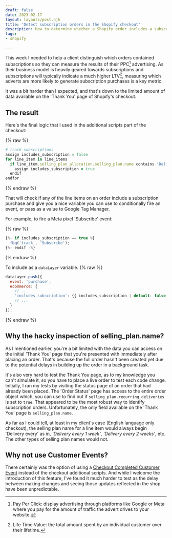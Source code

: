 ```yaml
---
draft: false
date: 2023-02-17
layout: layouts/post.njk
title: 'Detect subscription orders in the Shopify checkout'
description: How to determine whether a Shopify order includes a subscription.
tags:
- shopify

---
```

This week I needed to help a client distinguish which orders contained subscriptions so they can measure the results of their PPC[^1] advertising. As their business model is heavily geared towards subscriptions and subscriptions will typically indicate a much higher LTV[^2], measuring which adverts are more likely to generate subscription purchases is a key metric.

It was a bit harder than I expected, and that's down to the limited amount of data available on the 'Thank You' page of Shopify's checkout.

## The result

Here's the final logic that I used in the additional scripts part of the checkout:

{% raw %}
```ruby
# track subscriptions
assign includes_subscription = false
for line_item in line_items
  if line_item.selling_plan_allocation.selling_plan.name contains 'Delivery every'
    assign includes_subscription = true
  endif
endfor
```
{% endraw %}

That will check if any of the line items on an order include a subscription purchase and give you a nice variable you can use to conditionally fire an event, or pass as a value to Google Tag Manager.

For example, to fire a Meta pixel 'Subscribe' event:

{% raw %}
```js
{%- if includes_subscription == true %}
  fbq('track', 'Subscribe');
{%- endif -%}
```
{% endraw %}

To include as a `dataLayer` variable.
{% raw %}
```js
dataLayer.push({
  event: 'purchase',
  ecommerce: {
    // ...
    'includes_subscription': {{ includes_subscription | default: false }},
    // ...
  }
});
```
{% endraw %}


## Why the hacky inspection of selling_plan.name?

As I mentioned earlier, you're a bit limited with the data you can access on the initial 'Thank You' page that you're presented with immediately after placing an order. That's because the full order hasn't been created yet due to the potential delays in building up the order in a background task.

It's also very hard to test the Thank You page, as to my knowledge you can't simulate it, so you have to place a live order to test each code change. Initially, I ran my tests by visiting the status page of an order that had already been placed. The 'Order Status' page has access to the entire order object which, you can use to find out if `selling_plan.recurring_deliveries` is set to `true`. That appeared to be the most robust way to identify subscription orders. Unfortunately, the only field available on the 'Thank You' page is `selling_plan.name`.

As far as I could tell, at least in my client's case (English language only checkout), the selling plan name for a line item would always begin 'Delivery every' as in, *'Delivery every 1 week'*, *'Delivery every 2 weeks'*, etc. The other types of selling plan names would not.

## Why not use Customer Events?

There certainly was the option of using a [Checkout Completed Customer Event](https://shopify.dev/docs/api/pixels/customer-events#checkout_completed) instead of the checkout additional scripts. And while I welcome the introduction of this feature, I've found it much harder to test as the delay between making changes and seeing those updates reflected in the shop have been unpredictable.


[^1]: Pay Per Click: display advertising through platforms like Google or Meta where you pay for the amount of traffic the advert drives to your website.
[^2]: Life Time Value: the total amount spent by an individual customer over their lifetime.
